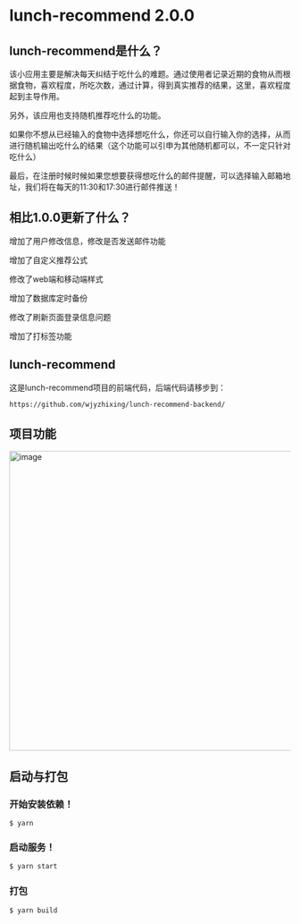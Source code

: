 # lunch-recommend 2.0.0

## lunch-recommend是什么？

该小应用主要是解决每天纠结于吃什么的难题。通过使用者记录近期的食物从而根据食物，喜欢程度，所吃次数，通过计算，得到真实推荐的结果，这里，喜欢程度起到主导作用。

另外，该应用也支持随机推荐吃什么的功能。

如果你不想从已经输入的食物中选择想吃什么，你还可以自行输入你的选择，从而进行随机输出吃什么的结果（这个功能可以引申为其他随机都可以，不一定只针对吃什么）

最后，在注册时候时候如果您想要获得想吃什么的邮件提醒，可以选择输入邮箱地址，我们将在每天的11:30和17:30进行邮件推送！

## 相比1.0.0更新了什么？

增加了用户修改信息，修改是否发送邮件功能

增加了自定义推荐公式

修改了web端和移动端样式

增加了数据库定时备份

修改了刷新页面登录信息问题

增加了打标签功能

## lunch-recommend
这是lunch-recommend项目的前端代码，后端代码请移步到：

```
https://github.com/wjyzhixing/lunch-recommend-backend/
```

## 项目功能

<img width="536" alt="image" src="https://user-images.githubusercontent.com/36620969/197972703-f33b6ca9-56c5-42a7-bf6e-a8974cb631c0.png">

## 启动与打包

### 开始安装依赖！
```
$ yarn
```

### 启动服务！
```bash
$ yarn start
```

### 打包
```bash
$ yarn build
```
